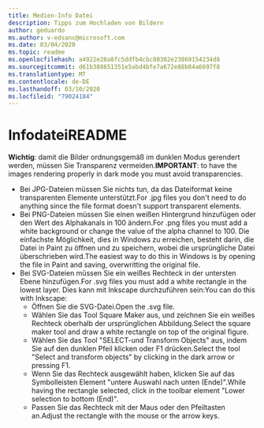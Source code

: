 ```yaml
---
title: Medien-Info Datei
description: Tipps zum Hochladen von Bildern
author: geduardo
ms.author: v-edsanc@microsoft.com
ms.date: 03/04/2020
ms.topic: readme
ms.openlocfilehash: a4922e28a8fc5ddfb4cbc80302e23869154234d8
ms.sourcegitcommit: d61b388651351e5abd4bfe7a672e88b84a6697f8
ms.translationtype: MT
ms.contentlocale: de-DE
ms.lasthandoff: 03/10/2020
ms.locfileid: "79024184"
---
```

# <a name="readme"></a><span data-ttu-id="bb9b8-103">Infodatei</span><span class="sxs-lookup"><span data-stu-id="bb9b8-103">README</span></span>
<span data-ttu-id="bb9b8-104">**Wichtig**: damit die Bilder ordnungsgemäß im dunklen Modus gerendert werden, müssen Sie Transparenz vermeiden.</span><span class="sxs-lookup"><span data-stu-id="bb9b8-104">**IMPORTANT**: to have the images rendering properly in dark mode you must avoid transparencies.</span></span>
- <span data-ttu-id="bb9b8-105">Bei JPG-Dateien müssen Sie nichts tun, da das Dateiformat keine transparenten Elemente unterstützt.</span><span class="sxs-lookup"><span data-stu-id="bb9b8-105">For .jpg files you don't need to do anything since the file format doesn't support transparent elements.</span></span>
- <span data-ttu-id="bb9b8-106">Bei PNG-Dateien müssen Sie einen weißen Hintergrund hinzufügen oder den Wert des Alphakanals in 100 ändern.</span><span class="sxs-lookup"><span data-stu-id="bb9b8-106">For .png files you must add a white background or change the value of the alpha channel to 100.</span></span> <span data-ttu-id="bb9b8-107">Die einfachste Möglichkeit, dies in Windows zu erreichen, besteht darin, die Datei in Paint zu öffnen und zu speichern, wobei die ursprüngliche Datei überschrieben wird.</span><span class="sxs-lookup"><span data-stu-id="bb9b8-107">The easiest way to do this in Windows is by opening the file in Paint and saving, overwritting the original file.</span></span>
- <span data-ttu-id="bb9b8-108">Bei SVG-Dateien müssen Sie ein weißes Rechteck in der untersten Ebene hinzufügen.</span><span class="sxs-lookup"><span data-stu-id="bb9b8-108">For .svg files you must add a white rectangle in the lowest layer.</span></span> <span data-ttu-id="bb9b8-109">Dies kann mit Inkscape durchzuführen sein:</span><span class="sxs-lookup"><span data-stu-id="bb9b8-109">You can do this with Inkscape:</span></span>
  - <span data-ttu-id="bb9b8-110">Öffnen Sie die SVG-Datei.</span><span class="sxs-lookup"><span data-stu-id="bb9b8-110">Open the .svg file.</span></span>
  - <span data-ttu-id="bb9b8-111">Wählen Sie das Tool Square Maker aus, und zeichnen Sie ein weißes Rechteck oberhalb der ursprünglichen Abbildung.</span><span class="sxs-lookup"><span data-stu-id="bb9b8-111">Select the square maker tool and draw a white rectangle on top of the original figure.</span></span>
  - <span data-ttu-id="bb9b8-112">Wählen Sie das Tool "SELECT-und Transform Objects" aus, indem Sie auf den dunklen Pfeil klicken oder F1 drücken.</span><span class="sxs-lookup"><span data-stu-id="bb9b8-112">Select the tool "Select and transform objects" by clicking in the dark arrow or pressing F1.</span></span>
  - <span data-ttu-id="bb9b8-113">Wenn Sie das Rechteck ausgewählt haben, klicken Sie auf das Symbolleisten Element "untere Auswahl nach unten (Ende)".</span><span class="sxs-lookup"><span data-stu-id="bb9b8-113">While having the rectangle selected, click in the toolbar element "Lower selection to bottom (End)".</span></span>
  - <span data-ttu-id="bb9b8-114">Passen Sie das Rechteck mit der Maus oder den Pfeiltasten an.</span><span class="sxs-lookup"><span data-stu-id="bb9b8-114">Adjust the rectangle with the mouse or the arrow keys.</span></span>

